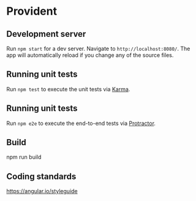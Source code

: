 # Provident

## Development server

Run `npm start` for a dev server. Navigate to `http://localhost:8080/`. The app will automatically reload if you change any of the source files.

## Running unit tests

Run `npm test` to execute the unit tests via [Karma](https://karma-runner.github.io).

## Running unit tests

Run `npm e2e` to execute the end-to-end tests via [Protractor](http://www.protractortest.org/).


## Build

npm run build 

## Coding standards

https://angular.io/styleguide

